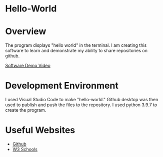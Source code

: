 # Hello-World
 
# Overview
The program displays "hello world" in the terminal.
I am creating this software to learn and demonstrate my ability to share repositories on github.


[Software Demo Video](http://youtube.link.goes.here)

# Development Environment

I used Visual Studio Code to make "hello-world." Github desktop was then used to publish and push the files to the repository. 
I used python 3.9.7 to create the program.

# Useful Websites


* [Github](https://github.com/)
* [W3 Schools](https://www.w3schools.com/python/python_json.asp)